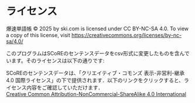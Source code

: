 # ライセンス

爆速単語帳 © 2025 by ski.com is licensed under CC BY-NC-SA 4.0. To view a copy of this license, visit https://creativecommons.org/licenses/by-nc-sa/4.0/

このプログラムはSCoREのセンテンスデータをcsv形式に変更したものを含んでいます。そのライセンスは以下の通りです:

SCoREのセンテンスデータは、「クリエイティブ・コモンズ 表示-非営利-継承 4.0 国際ライセンス」の下で提供されます．以下のリンクをクリックすると、ライセンス内容をご確認していただけます．<br>
[Creative Common Attribution-NonCommercial-ShareAlike 4.0 International](http://creativecommons.org/licenses/by-nc-sa/4.0/deed.ja)
